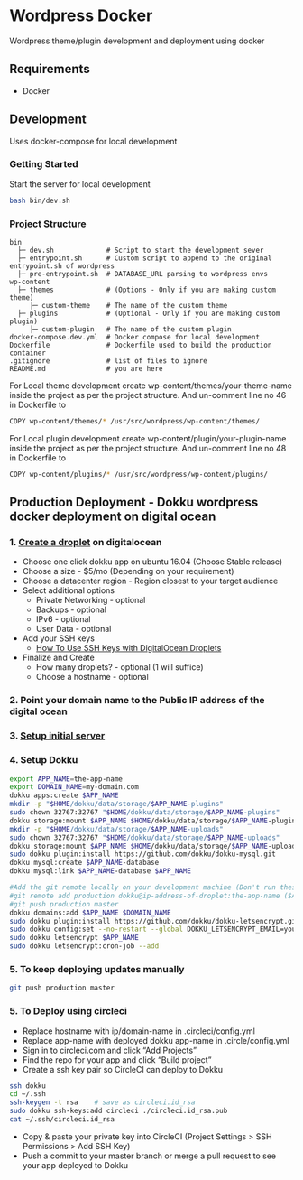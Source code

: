 # Wordpress Docker
Wordpress theme/plugin development and deployment using docker

## Requirements

* Docker

## Development
Uses docker-compose for local development

### Getting Started

Start the server for local development
```bash
bash bin/dev.sh
```

### Project Structure
```
bin
  ├─ dev.sh             # Script to start the development sever
  ├─ entrypoint.sh      # Custom script to append to the original entrypoint.sh of wordpress
  ├─ pre-entrypoint.sh  # DATABASE_URL parsing to wordpress envs
wp-content
  ├─ themes             # (Options - Only if you are making custom theme)
     ├─ custom-theme    # The name of the custom theme 
  ├─ plugins            # (Optional - Only if you are making custom plugin)
     ├─ custom-plugin   # The name of the custom plugin             
docker-compose.dev.yml  # Docker compose for local development
Dockerfile              # Dockerfile used to build the production container
.gitignore              # list of files to ignore
README.md               # you are here
```
For Local theme development create wp-content/themes/your-theme-name inside the project as per the project structure. And un-comment line no 46 in Dockerfile to
```bash
COPY wp-content/themes/* /usr/src/wordpress/wp-content/themes/
```

For Local plugin development create wp-content/plugin/your-plugin-name inside the project as per the project structure. And un-comment line no 48 in Dockerfile to
```bash
COPY wp-content/plugins/* /usr/src/wordpress/wp-content/plugins/
```

## Production Deployment - Dokku wordpress docker deployment on digital ocean

### 1. [Create a droplet](https://cloud.digitalocean.com/droplets/new) on digitalocean
- Choose one click dokku app on ubuntu 16.04 (Choose Stable release)
- Choose a size - $5/mo (Depending on your requirement)
- Choose a datacenter region - Region closest to your target audience
- Select additional options
  - Private Networking - optional
  - Backups - optional
  - IPv6 - optional
  - User Data - optional
- Add your SSH keys
  - [How To Use SSH Keys with DigitalOcean Droplets](https://www.digitalocean.com/community/tutorials/how-to-use-ssh-keys-with-digitalocean-droplets)
- Finalize and Create
  - How many droplets? - optional (1 will suffice)
  - Choose a hostname - optional

### 2. Point your domain name to the Public IP address of the digital ocean

### 3. [Setup initial server](https://www.digitalocean.com/community/tutorials/initial-server-setup-with-ubuntu-16-04)

### 4. Setup Dokku
```bash
export APP_NAME=the-app-name
export DOMAIN_NAME=my-domain.com
dokku apps:create $APP_NAME
mkdir -p "$HOME/dokku/data/storage/$APP_NAME-plugins"
sudo chown 32767:32767 "$HOME/dokku/data/storage/$APP_NAME-plugins"
dokku storage:mount $APP_NAME $HOME/dokku/data/storage/$APP_NAME-plugins:/var/www/html/wp-content/plugins
mkdir -p "$HOME/dokku/data/storage/$APP_NAME-uploads"
sudo chown 32767:32767 "$HOME/dokku/data/storage/$APP_NAME-uploads"
dokku storage:mount $APP_NAME $HOME/dokku/data/storage/$APP_NAME-uploads:/var/www/html/wp-content/uploads
sudo dokku plugin:install https://github.com/dokku/dokku-mysql.git
dokku mysql:create $APP_NAME-database
dokku mysql:link $APP_NAME-database $APP_NAME

#Add the git remote locally on your development machine (Don't run these commented statements on the sever)
#git remote add production dokku@ip-address-of-droplet:the-app-name ($APP_NAME)
#git push production master
dokku domains:add $APP_NAME $DOMAIN_NAME
sudo dokku plugin:install https://github.com/dokku/dokku-letsencrypt.git
sudo dokku config:set --no-restart --global DOKKU_LETSENCRYPT_EMAIL=you@example.com
sudo dokku letsencrypt $APP_NAME
sudo dokku letsencrypt:cron-job --add
```


### 5. To keep deploying updates manually
```bash
git push production master
```

### 5. To Deploy using circleci
- Replace hostname with ip/domain-name in .circleci/config.yml
- Replace app-name with deployed dokku app-name in .circle/config.yml
- Sign in to circleci.com and click “Add Projects”
- Find the repo for your app and click “Build project”
- Create a ssh key pair so CircleCI can deploy to Dokku
```bash
ssh dokku
cd ~/.ssh
ssh-keygen -t rsa    # save as circleci.id_rsa
sudo dokku ssh-keys:add circleci ./circleci.id_rsa.pub
cat ~/.ssh/circleci.id_rsa
```
- Copy & paste your private key into CircleCI (Project Settings > SSH Permissions > Add SSH Key)
- Push a commit to your master branch or merge a pull request to see your app deployed to Dokku